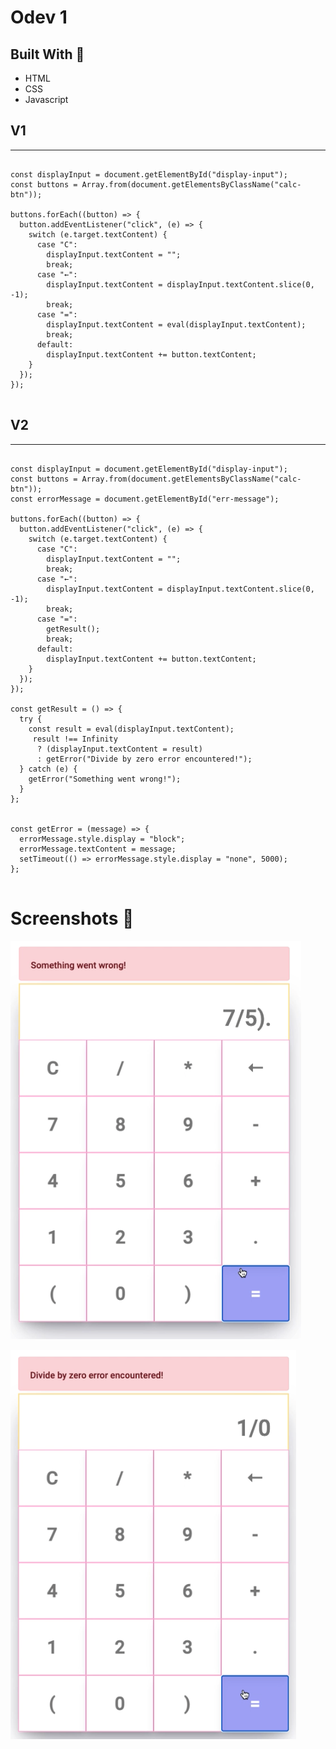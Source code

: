 # Odev 1

## Built With 🔨
<ul>
    <li> HTML</li>    
    <li> CSS </li>   
    <li>Javascript</li> 
</ul>

## V1
<hr>

<pre>
<code>
const displayInput = document.getElementById("display-input");
const buttons = Array.from(document.getElementsByClassName("calc-btn"));

buttons.forEach((button) => {
  button.addEventListener("click", (e) => {
    switch (e.target.textContent) {
      case "C":
        displayInput.textContent = "";
        break;
      case "←":
        displayInput.textContent = displayInput.textContent.slice(0, -1);
        break;
      case "=":
        displayInput.textContent = eval(displayInput.textContent);
        break;
      default:
        displayInput.textContent += button.textContent;
    }
  });
});
</code>
</pre>

## V2
<hr>

<pre>
<code>
const displayInput = document.getElementById("display-input");
const buttons = Array.from(document.getElementsByClassName("calc-btn"));
const errorMessage = document.getElementById("err-message");

buttons.forEach((button) => {
  button.addEventListener("click", (e) => {
    switch (e.target.textContent) {
      case "C":
        displayInput.textContent = "";
        break;
      case "←":
        displayInput.textContent = displayInput.textContent.slice(0, -1);
        break;
      case "=":
        getResult();
        break;
      default:
        displayInput.textContent += button.textContent;
    }
  });
});

const getResult = () => {
  try {
    const result = eval(displayInput.textContent);
     result !== Infinity
      ? (displayInput.textContent = result)
      : getError("Divide by zero error encountered!");
  } catch (e) {
    getError("Something went wrong!");
  }
};


const getError = (message) => {
  errorMessage.style.display = "block";
  errorMessage.textContent = message;
  setTimeout(() => errorMessage.style.display = "none", 5000);
};
</code>
</pre>

# Screenshots :camera_flash:

![GitHub Logo](./screenshots/1.png)

![GitHub Logo](./screenshots/2.png)

